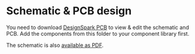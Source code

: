 # Schematic & PCB design

You need to download [DesignSpark PCB](https://www.rs-online.com/designspark/pcb-software) to view & edit the schematic and PCB. 
Add the components from this folder to your component library first.  
 
The schematic is also [available as PDF](https://github.com/DutchMaker/Apple-1-Replica/blob/master/design/DesignSpark/revision1/schematic%20-%20Schematic.pdf).